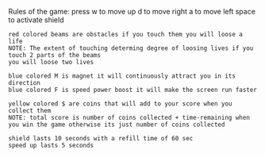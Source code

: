 Rules of the game:
    press 
        w to move up
        d to move right
        a to move left
        space to activate shield
    
    red colored beams are obstacles if you touch them you will loose a life
    NOTE: The extent of touching determing degree of loosing lives if you touch 2 parts of the beams 
    you will loose two lives

    blue colored M is magnet it will continuously attract you in its direction
    blue colored F is speed power boost it will make the screen run faster

    yellow colored $ are coins that will add to your score when you collect them
    NOTE: total score is number of coins collected + time-remaining when you win the game otherwise its just number of coins collected

    shield lasts 10 seconds with a refill time of 60 sec
    speed up lasts 5 seconds
